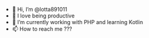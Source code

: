 - 👋 Hi, I’m @lotta891011
- 👀 I love being productive
- 🌱 I’m currently working with PHP and learning Kotlin
- 📫 How to reach me ???

<!---
lotta891011/lotta891011 is a ✨ special ✨ repository because its `README.md` (this file) appears on your GitHub profile.
You can click the Preview link to take a look at your changes.
--->
